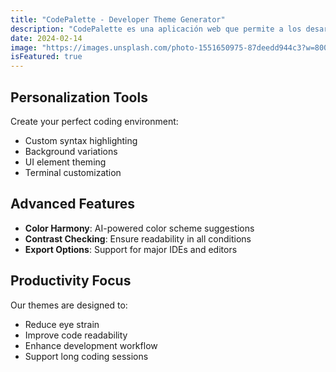 ```yaml
---
title: "CodePalette - Developer Theme Generator"
description: "CodePalette es una aplicación web que permite a los desarrolladores personalizar temas para editores de código, enfocándose en la productividad y la estética mediante combinaciones de colores armoniosas y opciones avanzadas de personalización."
date: 2024-02-14
image: "https://images.unsplash.com/photo-1551650975-87deedd944c3?w=800&auto=format&fit=crop&q=60"
isFeatured: true
---
```


## Personalization Tools

Create your perfect coding environment:

- Custom syntax highlighting
- Background variations
- UI element theming
- Terminal customization

## Advanced Features

- **Color Harmony**: AI-powered color scheme suggestions
- **Contrast Checking**: Ensure readability in all conditions
- **Export Options**: Support for major IDEs and editors

## Productivity Focus

Our themes are designed to:
- Reduce eye strain
- Improve code readability
- Enhance development workflow
- Support long coding sessions
